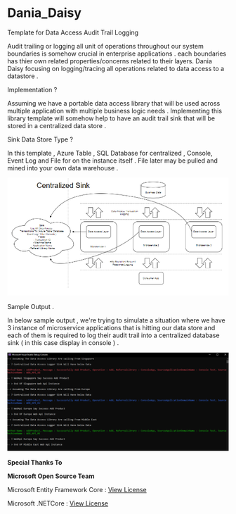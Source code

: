 # Dania_Daisy
Template for Data Access Audit Trail Logging

Audit trailing or logging all unit of operations throughout our system boundaries is somehow crucial in enterprise applications . each boundaries has thier own related properties/concerns related to their layers. Dania Daisy focusing on logging/tracing all operations related to data access to a datastore . 

Implementation ?

Assuming we have a portable data access library that will be used across multiple application with multiple business logic needs . Implementing this library template will somehow help to have an audit trail sink that will be stored in a centralized data store . 

Sink Data Store Type ? 

In this template ,  Azure Table , SQL Database  for centralized , Console, Event Log  and File for on the instance itself . File later may be pulled and mined into your own data warehouse .



![alt text](
https://github.com/wmadzha/Dania_Daisy/blob/master/assets/Centralized%20Sink.png?raw=true)


Sample Output . 

In below sample output , we're trying to simulate a situation where we have 3 instance of microservice applications that is hitting our data store and each of them is required to log their audit trail into a centralized database sink ( in this case display in console ) . 

![alt text](
https://github.com/wmadzha/Dania_Daisy/blob/master/assets/Sample%20Dania%20Daisy%20Output.png?raw=true)

**Special Thanks To**

**Microsoft Open Source Team**


Microsoft Entity Framework Core : [View License](https://github.com/dotnet/efcore/blob/master/LICENSE.txt)

Microsoft .NETCore : [View License](https://github.com/dotnet/runtime/blob/master/LICENSE.TXT)
